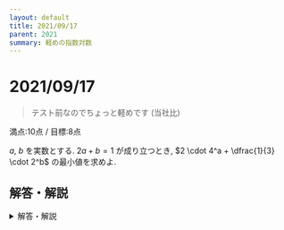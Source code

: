 ```yaml
---
layout: default
title: 2021/09/17
parent: 2021
summary: 軽めの指数対数
---
```


# 2021/09/17

> テスト前なのでちょっと軽めです (当社比)

満点:10点 / 目標:8点

$a$, $b$ を実数とする. $2a+b=1$ が成り立つとき, $2 \cdot 4^a + \dfrac{1}{3} \cdot 2^b$ の最小値を求めよ.

<div style="page-break-before:always"></div>

## 解答・解説

<details markdown="1">
<summary>解答・解説</summary>

シンプルな指数関数の最大最小の問題です. 概ねよくできていました.

$\dfrac{a}{b} + \dfrac{b}{a}$ の形を見つけたら, **相加相乗平均**の活用を考えるのでした. より正確には, 「かけたら定数になる $2$ 数」がポイントです.

$$\frac{a+b}{2} \geqq \sqrt{ab}$$

右辺の根号の中がちょうど定数になれば, 最小値をいい感じに押さえられるのがわかります.

### 等号成立条件の確認について

最小値をとる $a$ の値 (または $b$ の値) が確かに存在することを示すために, 等号成立条件を確かめる必要があります. [2021/07/09](https://kampachi.tech/mathterro/20210709_eq) の解答で詳しく説明しています.

</details>